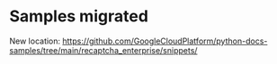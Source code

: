 Samples migrated
================

New location: https://github.com/GoogleCloudPlatform/python-docs-samples/tree/main/recaptcha_enterprise/snippets/
